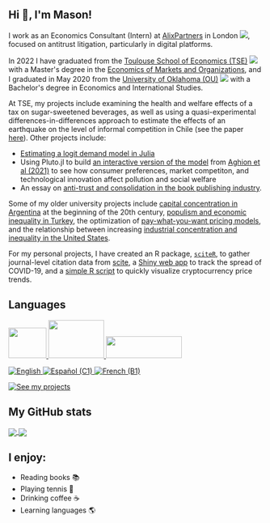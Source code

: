 ## Hi :wave:, I'm Mason! 

I work as an Economics Consultant (Intern) at [AlixPartners](https://www.alixpartners.com/services/economics-consulting/) in London ![](https://raw.githubusercontent.com/stevenrskelton/flag-icon/master/png/16/country-4x3/gb.png), focused on antitrust litigation, particularly in digital platforms.

In 2022 I have graduated from the [Toulouse School of Economics (TSE)](https://tse-fr.eu/) ![](https://raw.githubusercontent.com/stevenrskelton/flag-icon/master/png/16/country-4x3/fr.png) with a Master's degree in the [Economics of Markets and Organizations](https://www.tse-fr.eu/master-emo-international-track), and I graduated in May 2020 from the [University of Oklahoma (OU)](https://www.ou.edu/) ![](https://raw.githubusercontent.com/stevenrskelton/flag-icon/master/png/16/country-4x3/us.png) with a Bachelor's degree in Economics and International Studies.

At TSE, my projects include examining the health and welfare effects of a tax on sugar-sweetened beverages, as well as using a quasi-experimental differences-in-differences approach to estimate the effects of an earthquake on the level of informal competition in Chile (see the paper [here](https://masonrhayes.keybase.pub/projects/hayes_et_al_2021.pdf)). Other projects include:

- [Estimating a logit demand model in Julia](https://github.com/masonrhayes/business_econ)
- Using Pluto.jl to build [an interactive version of the model](https://masonrhayes.keybase.pub/projects/pluto/aghion2021.html) from [Aghion et al (2021)](https://scholar.harvard.edu/aghion/publications/environmental-preferences-and-technological-choices-market-competition-clean-or) to see how consumer preferences, market competiton, and technological innovation affect pollution and social welfare
- An essay on [anti-trust and consolidation in the book publishing industry](https://masonrhayes.keybase.pub/essays/book_publishers.html).

Some of my older university projects include [capital concentration in Argentina](https://masonrhayes.com/publication/radical-party/) at the beginning of the 20th century, [populism and economic inequality in Turkey](https://masonrhayes.com/publication/populism-and-inequality-in-turkey/), the optimization of [pay-what-you-want pricing models](https://masonrhayes.com/publication/pwyw/pwyw.pdf), and the relationship between increasing [industrial concentration and inequality in the United States](https://masonrhayes.com/publication/the-inegalitarian-spiral/). 

For my personal projects, I have created an R package, [`sciteR`](https://github.com/masonrhayes/sciteR), to gather journal-level citation data from [scite](https://scite.ai), a [Shiny web app](https://masonrhayes.shinyapps.io/coronavirus_app/) to track the spread of COVID-19, and a [simple R script](https://github.com/masonrhayes/cryptocurrency_analysis) to quickly visualize cryptocurrency price trends.

## Languages

<a href="https://www.r-project.org/"> <img src="https://user-images.githubusercontent.com/39578155/142780594-ca458999-f87f-4275-b019-66edd4b3cdd4.png" width="75" height="60" /> </a> <a href="https://julialang.org"> <img src="https://user-images.githubusercontent.com/39578155/142780578-be2c8aa4-359c-43aa-9d3a-655d4b938f7d.png" width="110" height="75" /> <a href="https://stata.com/"> <img src="https://www.stata.com/why-use-stata/i/stata_logo_med_blue-375.png" width="150" height="42.8" />

![English](https://img.shields.io/static/v1?label=language&message=English%20%28native%29&color=blue)
![Español (C1)](https://img.shields.io/static/v1?label=language&message=Español%20%28C1%29&color=yellow)
![French (B1)](https://img.shields.io/static/v1?label=language&message=Français%20%28B1%29&color=crimson)

[![See my projects](https://img.shields.io/badge/projects-See%20my%20projects-red)](https://masonrhayes.com/#publications)

## My GitHub stats

<a href="https://github.com/anuraghazra/github-readme-stats">
  <img align="center" src="https://github-readme-stats.vercel.app/api?username=masonrhayes&count_private=truea&show_icons=true&theme=graywhite" />
</a>
<a href="https://github.com/anuraghazra/github-readme-stats">
  <img align="center" src="https://github-readme-stats.vercel.app/api/top-langs/?username=masonrhayes&hide=postscript,tex,html&theme=graywhite" />
</a>


## I enjoy:

- Reading books :books:
- Playing tennis :tennis:
- Drinking coffee :coffee:
- Learning languages :earth_americas:
